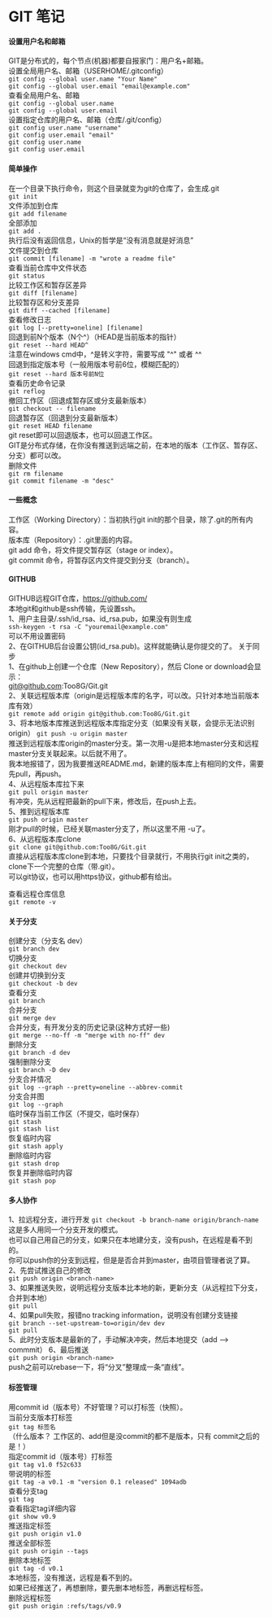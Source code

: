 # GIT 笔记
#### 设置用户名和邮箱
GIT是分布式的，每个节点(机器)都要自报家门：用户名+邮箱。  
设置全局用户名、邮箱（USERHOME/.gitconfig）  
`git config --global user.name "Your Name"`  
`git config --global user.email "email@example.com"`  
查看全局用户名、邮箱  
`git config --global user.name`  
`git config --global user.email `  
设置指定仓库的用户名、邮箱（仓库/.git/config）  
`git config user.name "username"`  
`git config user.email "email"`  
`git config user.name`  
`git config user.email `  
#### 简单操作  
在一个目录下执行命令，则这个目录就变为git的仓库了，会生成.git  
`git init`  
文件添加到仓库  
`git add filename`  
全部添加  
`git add .`   
执行后没有返回信息，Unix的哲学是“没有消息就是好消息”  
文件提交到仓库  
`git commit [filename] -m "wrote a readme file"`  
查看当前仓库中文件状态  
`git status`  
比较工作区和暂存区差异  
`git diff [filename]`  
比较暂存区和分支差异  
`git diff --cached [filename] `  
查看修改日志  
`git log [--pretty=oneline] [filename]`  
回退到前N个版本（N个^）（HEAD是当前版本的指针）  
`git reset --hard HEAD^`  
注意在windows cmd中，^是转义字符，需要写成 "^" 或者 ^^  
回退到指定版本号（一般用版本号前6位，模糊匹配的）  
`git reset --hard 版本号前N位`  
查看历史命令记录  
`git reflog`  
撤回工作区（回退成暂存区或分支最新版本）  
`git checkout -- filename`  
回退暂存区（回退到分支最新版本）  
`git reset HEAD filename`  
git reset即可以回退版本，也可以回退工作区。  
GIT是分布式存储，在你没有推送到远端之前，在本地的版本（工作区、暂存区、分支）都可以改。  
删除文件  
`git rm filename`  
`git commit filename -m "desc"`  

#### 一些概念  
工作区（Working Directory）：当初执行git init的那个目录，除了.git的所有内容。  
版本库（Repository）：.git里面的内容。  
git add 命令，将文件提交暂存区（stage or index）。  
git commit 命令，将暂存区内文件提交到分支（branch）。  
#### GITHUB
GITHUB远程GIT仓库，https://github.com/  
本地git和github是ssh传输，先设置ssh。  
1、用户主目录/.ssh/id_rsa、id_rsa.pub，如果没有则生成  
`ssh-keygen -t rsa -C "youremail@example.com"`  
可以不用设置密码  
2、在GITHUB后台设置公钥(id_rsa.pub)。这样就能确认是你提交的了。
关于同步  
1、在github上创建一个仓库（New Repository），然后 Clone or download会显示：  
  git@github.com:Too8G/Git.git  
2、关联远程版本库（origin是远程版本库的名字，可以改。只针对本地当前版本库有效）  
`git remote add origin git@github.com:Too8G/Git.git`  
3、将本地版本库推送到远程版本库指定分支（如果没有关联，会提示无法识别 origin）
`git push -u origin master`  
推送到远程版本库origin的master分支。第一次用-u是把本地master分支和远程master分支关联起来。以后就不用了。  
我本地报错了，因为我要推送README.md，新建的版本库上有相同的文件，需要先pull，再push。  
4、从远程版本库拉下来  
`git pull origin master`  
有冲突，先从远程把最新的pull下来，修改后，在push上去。  
5、推到远程版本库  
`git push origin master`  
刚才pull的时候，已经关联master分支了，所以这里不用 -u了。  
6、从远程版本库clone  
`git clone git@github.com:Too8G/Git.git`  
直接从远程版本库clone到本地，只要找个目录就行，不用执行git init之类的，clone下一个完整的仓库（带.git）。  
可以git协议，也可以用https协议，github都有给出。  

查看远程仓库信息  
`git remote -v`  

#### 关于分支
创建分支（分支名 dev）  
`git branch dev`  
切换分支  
`git checkout dev`  
创建并切换到分支  
`git checkout -b dev`  
查看分支  
`git branch`  
合并分支  
`git merge dev`  
合并分支，有开发分支的历史记录(这种方式好一些)  
`git merge --no-ff -m "merge with no-ff" dev`  
删除分支  
`git branch -d dev`  
强制删除分支  
`git branch -D dev`  
分支合并情况  
`git log --graph --pretty=oneline --abbrev-commit`  
分支合并图  
`git log --graph`  
临时保存当前工作区（不提交，临时保存）  
`git stash`  
`git stash list`  
恢复临时内容  
`git stash apply`  
删除临时内容  
`git stash drop`  
恢复并删除临时内容  
`git stash pop`  

#### 多人协作
1、拉远程分支，进行开发
`git checkout -b branch-name origin/branch-name`  
这是多人用同一个分支开发的模式。  
也可以自己用自己的分支，如果只在本地建分支，没有push，在远程是看不到的。  
你可以push你的分支到远程，但是是否合并到master，由项目管理者说了算。  
2、先尝试推送自己的修改  
`git push origin <branch-name>`  
3、如果推送失败，说明远程分支版本比本地的新，更新分支（从远程拉下分支，合并到本地）  
`git pull`  
4、如果pull失败，报错no tracking information，说明没有创建分支链接  
`git branch --set-upstream-to=origin/dev dev`  
`git pull`  
5、此时分支版本是最新的了，手动解决冲突，然后本地提交（add --> commmit）
6、最后推送  
`git push origin <branch-name>`  
push之前可以rebase一下，将“分叉”整理成一条“直线”。  

#### 标签管理
用commit id（版本号）不好管理？可以打标签（快照）。  
当前分支版本打标签  
`git tag 标签名`  
（什么版本？ 工作区的、add但是没commit的都不是版本，只有 commit之后的是！）  
指定commit id（版本号）打标签  
`git tag v1.0 f52c633`  
带说明的标签  
`git tag -a v0.1 -m "version 0.1 released" 1094adb`  
查看分支tag  
`git tag`  
查看指定tag详细内容  
`git show v0.9`  
推送指定标签  
`git push origin v1.0`  
推送全部标签  
`git push origin --tags`  
删除本地标签  
`git tag -d v0.1`  
本地标签，没有推送，远程是看不到的。  
如果已经推送了，再想删除，要先删本地标签，再删远程标签。  
删除远程标签  
`git push origin :refs/tags/v0.9`  
